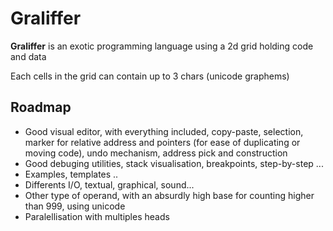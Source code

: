 # Graliffer

**Graliffer** is an exotic programming language using a 2d grid holding code and data

Each cells in the grid can contain up to 3 chars (unicode graphems)

## Roadmap

- Good visual editor, with everything included, copy-paste, selection, marker for relative address and pointers (for ease of duplicating or moving code), undo mechanism, address pick and construction
- Good debuging utilities, stack visualisation, breakpoints, step-by-step ...
- Examples, templates ..
- Differents I/O, textual, graphical, sound...
- Other type of operand, with an absurdly high base for counting higher than 999, using unicode
- Paralellisation with multiples heads
